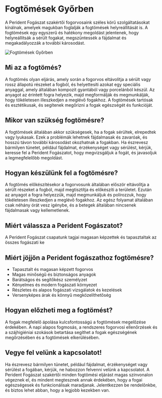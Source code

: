 # Fogtömések Győrben
A Perident Fogászat szakértői fogorvosaink széles körű szolgáltatásokat kínálnak, amelyek magukban foglalják a fogtömések helyreállítását is. A fogtömések egy egyszerű és hatékony megoldást jelentenek, hogy helyreállítsák a sérült fogakat, megszüntessék a fájdalmat és megakadályozzák a további károsodást.

<img src="/img/dental-fillings.jpg" alt="Fogtömések Győrben" class="mx-auto w-full lg:float-right lg:w-1/3 lg:inline lg:-mx-auto"/>

## Mi az a fogtömés?
A fogtömés olyan eljárás, amely során a fogorvos eltávolítja a sérült vagy rossz állapotú részeket a fogból, és helyettesíti azokat egy speciális anyaggal, amely általában kompozit gyantából vagy porcelánból készül. Az anyagot az érintett fogra helyezik, majd megformálják és megmunkálják, hogy tökéletesen illeszkedjen a meglévő fogakhoz. A fogtömések tartósak és esztétikusak, és segítenek megőrizni a fogak egészségét és funkcióját.

## Mikor van szükség fogtömésre?
A fogtömések általában akkor szükségesek, ha a fogak sérültek, elrepedtek vagy lyukasak. Ezek a problémák lehetnek fájdalmasak és zavaróak, és hosszú távon további károsodást okozhatnak a fogakban. Ha észrevesz bármilyen tünetet, például fájdalmat, érzékenységet vagy sérülést, kérjük, keresse fel a Perident Fogászatot, hogy megvizsgáljuk a fogát, és javasoljuk a legmegfelelőbb megoldást.

## Hogyan készülünk fel a fogtömésre?
A fogtömés előkészítésekor a fogorvosunk általában először eltávolítja a sérült részeket a fogból, majd megtisztítja és előkészíti a területet. Ezután az anyagot a fogra helyezzük, majd megmunkáljuk és polírozzuk, hogy tökéletesen illeszkedjen a meglévő fogakhoz. Az egész folyamat általában csak néhány órát vesz igénybe, és a betegek általában nincsenek fájdalmasak vagy kellemetlenek.

## Miért válassza a Perident Fogászatot?
A Perident Fogászat csapatunk tagjai magasan képzettek és tapasztaltak az összes fogászati ​​ke

## Miért jöjjön a Perident fogászathoz fogtömésre?
* Tapasztalt és magasan képzett fogorvos
* Magas minőségű és biztonságos anyagok
* Barátságos és segítőkész személyzet
* Kényelmes és modern fogászati környezet
* Részletes és alapos fogászati vizsgálatok és kezelések
* Versenyképes árak és könnyű megközelíthetőség

## Hogyan előzheti meg a fogtömést?
A fogak megfelelő ápolása kulcsfontosságú a fogtömések megelőzése érdekében. A napi alapos fogmosás, a rendszeres fogorvosi ellenőrzések és a szájhigiéniai szokások betartása segíthet a fogak egészségének megőrzésében és a fogtömések elkerülésében.

## Vegye fel velünk a kapcsolatot!

Ha észrevesz bármilyen tünetet, például fájdalmat, érzékenységet vagy sérülést a fogában, kérjük, ne habozzon felvenni velünk a kapcsolatot. A Perident Fogászat szakértői minden fogtömési eljárást magas színvonalon végeznek el, és mindent megtesznek annak érdekében, hogy a fogai egészségesek és funkcionálisak maradjanak. Jelentkezzen be rendelőnkbe, és biztos lehet abban, hogy a legjobb kezekben van.
